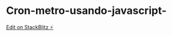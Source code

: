 # Cron-metro-usando-javascript-

[Edit on StackBlitz ⚡️](https://stackblitz.com/edit/web-platform-8fjahm)